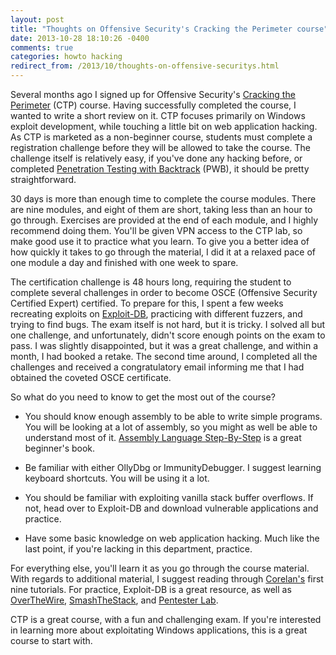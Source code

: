 ```yaml
---
layout: post
title: "Thoughts on Offensive Security's Cracking the Perimeter course"
date: 2013-10-28 18:10:26 -0400
comments: true
categories: howto hacking
redirect_from: /2013/10/thoughts-on-offensive-securitys.html
---
```


Several months ago I signed up for Offensive Security's [Cracking the Perimeter](http://www.offensive-security.com/information-security-training/cracking-the-perimeter/) (CTP) course. Having successfully completed the course, I wanted to write a short review on it. CTP focuses primarily on Windows exploit development, while touching a little bit on web application hacking. As CTP is marketed as a non-beginner course, students must complete a registration challenge before they will be allowed to take the course. The challenge itself is relatively easy, if you've done any hacking before, or completed [Penetration Testing with Backtrack](http://www.offensive-security.com/information-security-training/penetration-testing-with-backtrack/) (PWB), it should be pretty straightforward.

<!--more-->

30 days is more than enough time to complete the course modules. There are nine modules, and eight of them are short, taking less than an hour to go through. Exercises are provided at the end of each module, and I highly recommend doing them. You'll be given VPN access to the CTP lab, so make good use it to practice what you learn. To give you a better idea of how quickly it takes to go through the material, I did it at a relaxed pace of one module a day and finished with one week to spare.

The certification challenge is 48 hours long, requiring the student to complete several challenges in order to become OSCE (Offensive Security Certified Expert) certified. To prepare for this, I spent a few weeks recreating exploits on [Exploit-DB](http://www.exploit-db.com/), practicing with different fuzzers, and trying to find bugs. The exam itself is not hard, but it is tricky. I solved all but one challenge, and unfortunately, didn't score enough points on the exam to pass. I was slightly disappointed, but it was a great challenge, and within a month, I had booked a retake. The second time around, I completed all the challenges and received a congratulatory email informing me that I had obtained the coveted OSCE certificate.

So what do you need to know to get the most out of the course?

* You should know enough assembly to be able to write simple programs. You will be looking at a lot of assembly, so you might as well be able to understand most of it. [Assembly Language Step-By-Step](http://www.amazon.ca/Assembly-Language-Step-Step-Programming/dp/0470497025) is a great beginner's book.

* Be familiar with either OllyDbg or ImmunityDebugger. I suggest learning keyboard shortcuts. You will be using it a lot.

* You should be familiar with exploiting vanilla stack buffer overflows. If not, head over to Exploit-DB and download vulnerable applications and practice.

* Have some basic knowledge on web application hacking. Much like the last point, if you're lacking in this department, practice.

For everything else, you'll learn it as you go through the course material. With regards to additional material, I suggest reading through [Corelan's](https://www.corelan.be/index.php/2009/07/19/exploit-writing-tutorial-part-1-stack-based-overflows/) first nine tutorials. For practice, Exploit-DB is a great resource, as well as [OverTheWire](http://www.overthewire.org/wargames/), [SmashTheStack](http://smashthestack.org/), and [Pentester Lab](https://www.pentesterlab.com/).

CTP is a great course, with a fun and challenging exam. If you're interested in learning more about exploitating Windows applications, this is a great course to start with.

